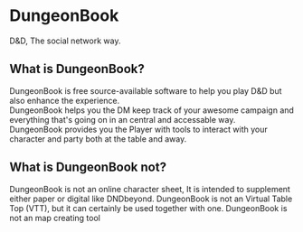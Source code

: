 # DungeonBook
D&amp;D, The social network way.

## What is DungeonBook?
DungeonBook is free source-available software to help you play D&D but also enhance the experience.  
DungeonBook helps you the DM keep track of your awesome campaign and everything that's going on in an central and accessable way.  
DungeonBook provides you the Player with tools to interact with your character and party both at the table and away.  

## What is DungeonBook not?
DungeonBook is not an online character sheet, It is intended to supplement either paper or digital like DNDbeyond.
DungeonBook is not an Virtual Table Top (VTT), but it can certainly be used together with one.
DungeonBook is not an map creating tool
